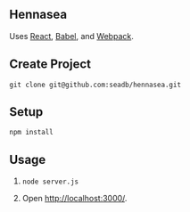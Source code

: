 Hennasea
---

Uses [React](https://facebook.github.io/react/), [Babel](http://babeljs.io/), and [Webpack](http://webpack.github.io/).


Create Project
---
```
git clone git@github.com:seadb/hennasea.git
```


Setup
---

```
npm install
```


Usage
---

1. `node server.js`

2. Open [http://localhost:3000/](http://localhost:3000/).
